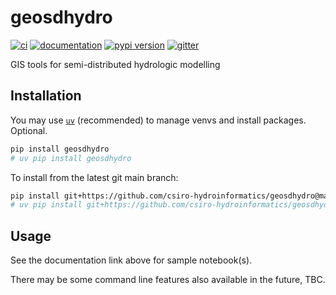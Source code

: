 # geosdhydro

[![ci](https://github.com/csiro-hydroinformatics/geosdhydro/workflows/ci/badge.svg)](https://github.com/csiro-hydroinformatics/geosdhydro/actions?query=workflow%3Aci)
[![documentation](https://img.shields.io/badge/docs-mkdocs-708FCC.svg?style=flat)](https://csiro-hydroinformatics.github.io/geosdhydro/)
[![pypi version](https://img.shields.io/pypi/v/geosdhydro.svg)](https://pypi.org/project/geosdhydro/)
[![gitter](https://badges.gitter.im/join%20chat.svg)](https://app.gitter.im/#/room/#geosdhydro:gitter.im)

GIS tools for semi-distributed hydrologic modelling

## Installation

You may use [`uv`](https://docs.astral.sh/uv/) (recommended) to manage venvs and install packages. Optional.

```bash
pip install geosdhydro
# uv pip install geosdhydro
```

To install from the latest git main branch:

```bash
pip install git+https://github.com/csiro-hydroinformatics/geosdhydro@main
# uv pip install git+https://github.com/csiro-hydroinformatics/geosdhydro@main
```

<!-- With [`uv`](https://docs.astral.sh/uv/):

```bash
uv tool install geosdhydro
``` -->

## Usage

See the documentation link above for sample notebook(s).

There may be some command line features also available in the future, TBC.
